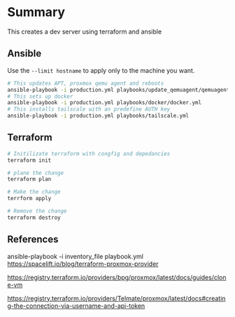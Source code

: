 # Summary

This creates a dev server using terraform and ansible

## Ansible


Use the `--limit hostname` to apply only to the machine you want.

```bash
# This updates APT, proxmox qemu agent and reboots
ansible-playbook -i production.yml playbooks/update_qemuagent/qemuagent.yml
# This sets up docker 
ansible-playbook -i production.yml playbooks/docker/docker.yml
# This installs tailscale with an predefine AUTH key 
ansible-playbook -i production.yml playbooks/tailscale.yml
``` 

## Terraform 

```bash
# Initilizate terraform with congfig and depedancies
terraform init 

# plane the change
terraform plan

# Make the change
terrform apply

# Remove the change
terraform destroy 

```


## References

ansible-playbook -i inventory_file playbook.yml 
https://spacelift.io/blog/terraform-proxmox-provider
<!-- # This one seemd to work -->
https://registry.terraform.io/providers/bpg/proxmox/latest/docs/guides/clone-vm
<!-- This didn't as think it needs a cluster to work properly? -->
https://registry.terraform.io/providers/Telmate/proxmox/latest/docs#creating-the-connection-via-username-and-api-token